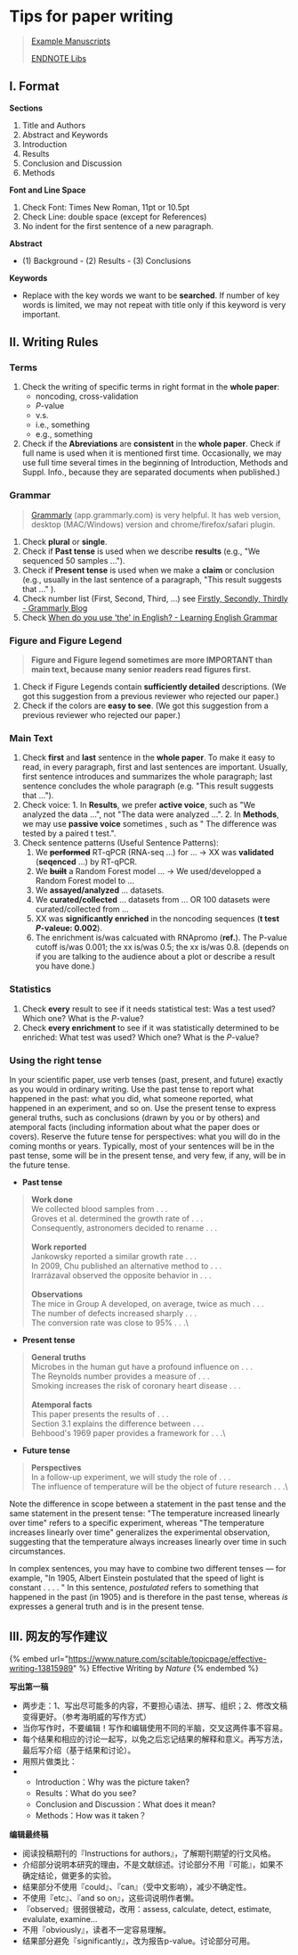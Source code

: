 # Tips for paper writing

> [Example Manuscripts](https://cloud.tsinghua.edu.cn/d/d2c5d0670b7143deb2d4/)
>
> [ENDNOTE Libs](https://cloud.tsinghua.edu.cn/d/07d2b19d6b284ebea5ea/?p=%2FENDNOTE\&mode=list)

## I. Format

**Sections**

1. Title and Authors
2. Abstract and Keywords
3. Introduction
4. Results
5. Conclusion and Discussion
6. Methods

**Font and Line Space**

1. Check Font: Times New Roman, 11pt or 10.5pt
2. Check Line: double space (except for References)
3. No indent for the first sentence of a new paragraph.

**Abstract**

* (1) Background - (2) Results - (3) Conclusions

**Keywords**

* Replace with the key words we want to be **searched**. If number of key words is limited, we may not repeat with title only if this keyword is very important.

## II. Writing Rules

### **Terms**

1. Check the writing of specific terms in right format in the **whole paper**:
   * noncoding, cross-validation
   * _P_-value
   * v.s.
   * i.e., something
   * e.g., something
2. Check if the **Abreviations** are **consistent** in the **whole paper**. Check if full name is used when it is mentioned first time. Occasionally, we may use full time several times in the beginning of Introduction, Methods and Suppl. Info., because they are separated documents when published.)

### **Grammar**

> [Grammarly](https://app.grammarly.com) (app.grammarly.com) is very helpful. It has web version, desktop (MAC/Windows) version and chrome/firefox/safari plugin.

1. Check **plural** or **single**.
2. Check if **Past tense** is used when we describe **results** (e.g., "We sequenced 50 samples ...").
3. Check if **Present tense** is used when we make a **claim** or conclusion (e.g., usually in the last sentence of a paragraph, "This result suggests that …" ).
4. Check number list (First, Second, Third, ...) see [Firstly, Secondly, Thirdly - Grammarly Blog](https://www.grammarly.com/blog/firstly/)
5. Check [When do you use 'the' in English? - Learning English Grammar ](https://grammar.collinsdictionary.com/easy-learning/when-do-you-use-the-in-english)

### **Figure and Figure Legend**

> **Figure and Figure legend sometimes are more IMPORTANT than main text, because many senior readers read figures first.**

1. Check if Figure Legends contain **sufficiently detailed** descriptions. (We got this suggestion from a previous reviewer who rejected our paper.)
2. Check if the colors are **easy to see**.  (We got this suggestion from a previous reviewer who rejected our paper.)

### **Main Text**

1. Check **first** and **last** sentence in the **whole paper**. To make it easy to read, in every paragraph, first and last sentences are important. Usually, first sentence introduces and summarizes the whole paragraph; last sentence concludes the whole paragraph (e.g. "This result suggests that ...").
2. Check voice: 1. In **Results**, we prefer **active voice**, such as "We analyzed the data …", not "The data were analyzed …". 2. In **Methods**, we may use **passive voice** sometimes , such as " The difference was tested by a paired t test.".
3. Check sentence patterns (Useful Sentence Patterns):
   1. We ~~**performed**~~ RT-qPCR (RNA-seq …) for … → XX was **validated** (**seqenced** ...) by RT-qPCR.
   2. We ~~**built**~~ a Random Forest model … → We used/developped a Random Forest model to …
   3. We **assayed/analyzed** … datasets.
   4. We **curated/collected** … datasets from … OR 100 datasets were curated/collected from ...
   5. XX was **significantly enriched** in the noncoding sequences (**t test** _**P**_**-valeue: 0.002**).
   6. The enrichment is/was calcuated with RNApromo (**ref.**). The P-value cutoff is/was 0.001; the xx is/was 0.5; the xx is/was 0.8. (depends on if you are talking to the audience about a plot or describe a result you have done.)

### **Statistics**

1. Check **every** result to see if it needs statistical test: Was a test used? Which one? What is the _P_-value?
2. Check  **every enrichment** to see if it was statistically determined to be enriched:  What test was used? Which one? What is the _P_-value?

### Using the right tense

In your scientific paper, use verb tenses (past, present, and future) exactly as you would in ordinary writing. Use the past tense to report what happened in the past: what you did, what someone reported, what happened in an experiment, and so on. Use the present tense to express general truths, such as conclusions (drawn by you or by others) and atemporal facts (including information about what the paper does or covers). Reserve the future tense for perspectives: what you will do in the coming months or years. Typically, most of your sentences will be in the past tense, some will be in the present tense, and very few, if any, will be in the future tense.

* **Past tense**

> **Work done**\
> We collected blood samples from . . .\
> Groves et al. determined the growth rate of . . .\
> Consequently, astronomers decided to rename . . .\
> \
> **Work reported**\
> Jankowsky reported a similar growth rate . . .\
> In 2009, Chu published an alternative method to . . .\
> Irarrázaval observed the opposite behavior in . . .\
> \
> **Observations**\
> The mice in Group A developed, on average, twice as much . . .\
> The number of defects increased sharply . . .\
> The conversion rate was close to 95% . . .\
>

* **Present tense**

> **General truths**\
> Microbes in the human gut have a profound influence on . . .\
> The Reynolds number provides a measure of . . .\
> Smoking increases the risk of coronary heart disease . . .\
> \
> **Atemporal facts**\
> This paper presents the results of . . .\
> Section 3.1 explains the difference between . . .\
> Behbood's 1969 paper provides a framework for . . .\
>

* **Future tense**

> **Perspectives**\
> In a follow-up experiment, we will study the role of . . .\
> The influence of temperature will be the object of future research . . .\
>

Note the difference in scope between a statement in the past tense and the same statement in the present tense: "The temperature increased linearly over time" refers to a specific experiment, whereas "The temperature increases linearly over time" generalizes the experimental observation, suggesting that the temperature always increases linearly over time in such circumstances.

In complex sentences, you may have to combine two different tenses — for example, "In 1905, Albert Einstein postulated that the speed of light is constant . . . . " In this sentence, _postulated_ refers to something that happened in the past (in 1905) and is therefore in the past tense, whereas _is_ expresses a general truth and is in the present tense.



## III. 网友的写作建议

{% embed url="https://www.nature.com/scitable/topicpage/effective-writing-13815989" %}
Effective Writing by _Nature_
{% endembed %}

**写出第一稿**

* 两步走：1、写出尽可能多的内容，不要担心语法、拼写、组织；2、修改文稿变得更好。（参考海明威的写作方式）
* 当你写作时，不要编辑！写作和编辑使用不同的半脑，交叉这两件事不容易。
* 每个结果和相应的讨论一起写，以免之后忘记结果的解释和意义。再写方法，最后写介绍（基于结果和讨论）。
* 用照片做类比：
*
  * Introduction：Why was the picture taken?
  * Results：What do you see?
  * Conclusion and Discussion：What does it mean?
  * Methods：How was it taken？

**编辑最终稿**

* 阅读投稿期刊的『Instructions for authors』，了解期刊期望的行文风格。
* 介绍部分说明本研究的理由，不是文献综述。讨论部分不用『可能』，如果不确定结论，做更多的实验。
* 结果部分不使用『could』、『can』（受中文影响），减少不确定性。
* 不使用『etc』、『and so on』，这些词说明作者懒。
* 『observed』很弱很被动，改用：assess, calculate, detect, estimate, evalulate, examine...
* 不用『obviously』，读者不一定容易理解。
* 结果部分避免『significantly』，改为报告p-value。讨论部分可用。
